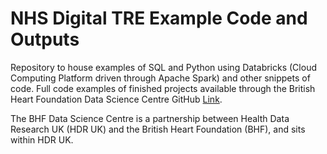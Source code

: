 # NHS Digital TRE Example Code and Outputs

Repository to house examples of SQL and Python using Databricks (Cloud Computing Platform driven through Apache Spark) and other snippets of code.
Full code examples of finished projects available through the British Heart Foundation Data Science Centre GitHub [Link](https://github.com/BHFDSC).

The BHF Data Science Centre is a partnership between Health Data Research UK (HDR UK) and the British Heart Foundation (BHF), and sits within HDR UK.
